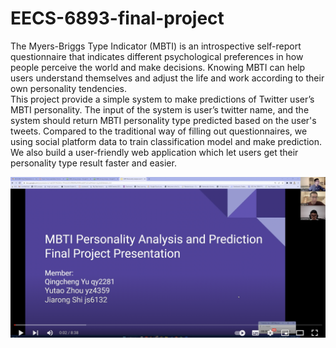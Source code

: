 # EECS-6893-final-project

The Myers-Briggs Type Indicator (MBTI) is an introspective self-report questionnaire that indicates different psychological preferences in how people perceive the world and make decisions. Knowing MBTI can help users understand themselves and adjust the life and work according to their own personality tendencies.  
This project provide a simple system to make predictions of Twitter user’s MBTI personality. The input of the system is user’s twitter name, and the system should return MBTI personality type predicted based on the user's tweets.
Compared to the traditional way of filling out questionnaires, we using social platform data to train classification model and make prediction. We also build a user-friendly web application which let users get their personality type result faster and easier.


[![demo](https://github.com/Larry-Wendy/MBTI_classification/blob/main/coverpage.png)](https://youtu.be/aFgrYO8kDU4 "demo")

